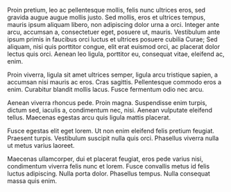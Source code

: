 Proin pretium, leo ac pellentesque mollis, felis nunc ultrices eros, sed gravida augue augue mollis justo. Sed mollis, eros et ultrices tempus, mauris ipsum aliquam libero, non adipiscing dolor urna a orci. Integer ante arcu, accumsan a, consectetuer eget, posuere ut, mauris. Vestibulum ante ipsum primis in faucibus orci luctus et ultrices posuere cubilia Curae; Sed aliquam, nisi quis porttitor congue, elit erat euismod orci, ac placerat dolor lectus quis orci. Aenean leo ligula, porttitor eu, consequat vitae, eleifend ac, enim.

Proin viverra, ligula sit amet ultrices semper, ligula arcu tristique sapien, a accumsan nisi mauris ac eros. Cras sagittis. Pellentesque commodo eros a enim. Curabitur blandit mollis lacus. Fusce fermentum odio nec arcu.

Aenean viverra rhoncus pede. Proin magna. Suspendisse enim turpis, dictum sed, iaculis a, condimentum nec, nisi. Aenean vulputate eleifend tellus. Maecenas egestas arcu quis ligula mattis placerat.

Fusce egestas elit eget lorem. Ut non enim eleifend felis pretium feugiat. Praesent turpis. Vestibulum suscipit nulla quis orci. Phasellus viverra nulla ut metus varius laoreet.

Maecenas ullamcorper, dui et placerat feugiat, eros pede varius nisi, condimentum viverra felis nunc et lorem. Fusce convallis metus id felis luctus adipiscing. Nulla porta dolor. Phasellus tempus. Nulla consequat massa quis enim.